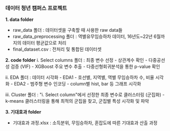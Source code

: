 ### 데이터 청년 캠퍼스 프로젝트


__1. data folder__
- raw_data 폴더 : 데이터셋을 구축할 때 사용한 raw data들
- raw_data_preprocessing 폴더 : 역별유무임승하차 데이터, 16년도~22년 6월까지의 데이터 평균값으로 처리
- final_dataset.csv : 전처리 및 통합된 데이터셋

__2. code folder__
 i. Select columns 폴더 : 최종 변수 선정
     - 상관계수 확인
     - 다중공선성 검증 (VIF)
     - XGBoost 주요 변수 추출
     - 다중선형회귀분석을 통한 p-value 확인

 ii. EDA 폴더 : 데이터 시각화
     - EDA1 
        - 호선별, 지역별, 역별 무임승하차 수, 비율 시각화
     - EDA2
        - 범주형 변수 인코딩
        - column별 hist, bar 등 그래프 시각화

iii. Cluster 폴더 : "i. Select column"에서 선정한 최종 변수로 클러스터링 (군집화)
     - k-means 클러스터링을 통해 최적의 군집을 찾고, 군집별 특성 시각화 및 파악

__3. 기대효과 folder__
- 기대효과 과정.xlsx : 소득분위, 무임승하차, 혼잡도에 따른 기대효과 산출 과정






